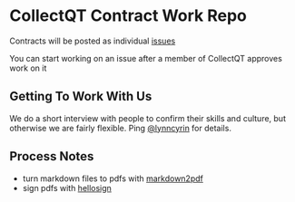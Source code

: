 # CollectQT Contract Work Repo

Contracts will be posted as individual [issues](https://github.com/CollectQT/contract-work/issues)

You can start working on an issue after a member of CollectQT approves work on it

## Getting To Work With Us

We do a short interview with people to confirm their skills and culture, but otherwise we are fairly flexible. Ping [@lynncyrin](https://twitter.com/lynncyrin) for details.

## Process Notes

- turn markdown files to pdfs with [markdown2pdf](https://github.com/lynnco/markdown2pdf)
- sign pdfs with [hellosign](https://www.hellosign.com/)
